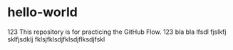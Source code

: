 # hello-world
123 This repository is for practicing the GitHub Flow. 123
bla bla lfsdl fjslkfj sklfjsdklj fklsjfklsdjfklsdjflksdjfskl
